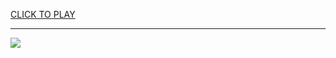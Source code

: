 
<a href="https://premium76.site?title=silver_games_unblocked&ref=13M">CLICK TO PLAY</a></h3>
<hr>

<a href="https://premium76.site?title=silver_games_unblocked&ref=13M"><img src="https://clearcache.store/games.png"></a>


